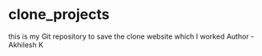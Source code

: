 # clone_projects
this is my Git repository to save the clone website which I worked
Author - Akhilesh K 
